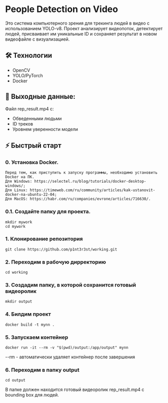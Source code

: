 # People Detection on Video

Это система компьютерного зрения для трекинга людей в видео с использованием YOLO-v8. Проект анализирует видеопоток, детектирует людей, присваивает им уникальные ID и сохраняет результат в новом видеофайле с визуализацией. 

## 🛠️ Технологии
- OpenCV
- YOLO/PyTorch
- Docker

## 🎯 Выходные данные:
Файл rep_result.mp4 с:
- Обведенными людьми
- ID треков
- Уровнем уверенности модели

## ⚡ Быстрый старт

### 0. Установка Docker.
    Перед тем, как приступить к запуску программы, необходимо установить Docker на ПК.
    Для Windows: https://selectel.ru/blog/tutorials/docker-desktop-windows/;
    Для Linux: https://timeweb.com/ru/community/articles/kak-ustanovit-docker-na-ubuntu-22-04;
    Для MacOS: https://habr.com/ru/companies/evrone/articles/716630/.
### 0.1. Создайте папку для проекта.
```
mkdir mywork
cd mywork
```
### 1. Клонирование репозитория
```
git clone https://github.com/p1nt3r3st/working.git
```
### 2. Переходим в рабочую дирректорию
 ```
 cd working
 ```
 ### 3. Создадим папку, в которой сохранится готовый видеоролик
 ```
 mkdir output
 ```
  ### 4. Билдим проект
 ```
 docker build -t mynn .
 ```
 ### 5. Запускаем контейнер
 ```
 docker run -it --rm -v "$(pwd)/output:/app/output" mynn
 ```
 --rm -  автоматически удаляет контейнер после завершения
### 6. Переходим в папку output
```
cd output
```
В папке должен находится готовый видеоролик rep_result.mp4 с bounding box для людей.
